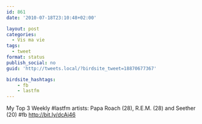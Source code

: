 ```yaml
---
id: 861
date: '2010-07-18T23:10:48+02:00'

layout: post
categories:
  - Vis ma vie
tags:
  - tweet
format: status
publish_social: no
guid: 'http://tweets.local/?birdsite_tweet=18870677367'

birdsite_hashtags:
    - fb
    - lastfm
---
```


My Top 3 Weekly #lastfm artists: Papa Roach (28), R.E.M. (28) and Seether (20) #fb http://bit.ly/dcAj46